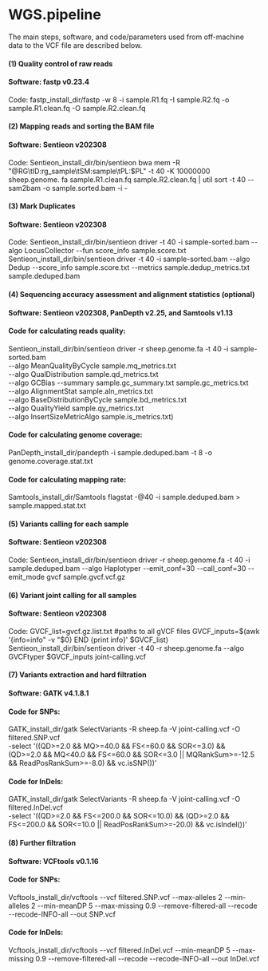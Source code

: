 # WGS.pipeline

The main steps, software, and code/parameters used from off-machine data to the VCF file are described below. 

#### (1) Quality control of raw reads
#### Software: fastp v0.23.4
Code: fastp_install_dir/fastp -w 8 -i sample.R1.fq -I sample.R2.fq -o sample.R1.clean.fq -O sample.R2.clean.fq 

#### (2) Mapping reads and sorting the BAM file
#### Software: Sentieon v202308
Code: Sentieon_install_dir/bin/sentieon bwa mem -R "@RG\tID:rg_sample\tSM:sample\tPL:$PL" -t 40 -K 10000000 sheep.genome. fa sample.R1.clean.fq sample.R2.clean.fq | util sort -t 40 --sam2bam -o sample.sorted.bam -i -

#### (3) Mark Duplicates
#### Software: Sentieon v202308
Code: Sentieon_install_dir/bin/sentieon driver -t 40 -i sample-sorted.bam --algo LocusCollector --fun score_info sample.score.txt 
Sentieon_install_dir/bin/sentieon driver -t 40 -i sample-sorted.bam --algo Dedup --score_info sample.score.txt --metrics sample.dedup_metrics.txt sample.deduped.bam 

#### (4) Sequencing accuracy assessment and alignment statistics (optional)
#### Software: Sentieon v202308, PanDepth v2.25, and Samtools v1.13
#### Code for calculating reads quality: 
Sentieon_install_dir/bin/sentieon driver -r sheep.genome.fa -t 40 -i sample-sorted.bam \
--algo MeanQualityByCycle sample.mq_metrics.txt \
--algo QualDistribution sample.qd_metrics.txt \
--algo GCBias --summary sample.gc_summary.txt sample.gc_metrics.txt \
--algo AlignmentStat sample.aln_metrics.txt \
--algo BaseDistributionByCycle sample.bd_metrics.txt \
--algo QualityYield sample.qy_metrics.txt \
--algo InsertSizeMetricAlgo sample.is_metrics.txt) 
#### Code for calculating genome coverage: 
PanDepth_install_dir/pandepth -i sample.deduped.bam -t 8 -o genome.coverage.stat.txt
#### Code for calculating mapping rate: 
Samtools_install_dir/Samtools flagstat -@40 -i sample.deduped.bam > sample.mapped.stat.txt

#### (5) Variants calling for each sample
#### Software: Sentieon v202308
Code: Sentieon_install_dir/bin/sentieon driver -r sheep.genome.fa -t 40 -i sample.deduped.bam --algo Haplotyper --emit_conf=30 --call_conf=30 --emit_mode gvcf sample.gvcf.vcf.gz 

#### (6) Variant joint calling for all samples
#### Software: Sentieon v202308
Code: GVCF_list=gvcf.gz.list.txt #paths to all gVCF files
GVCF_inputs=$(awk '{info=info" -v "$0} END {print info}' $GVCF_list) 
Sentieon_install_dir/bin/sentieon driver -t 40 -r sheep.genome.fa --algo GVCFtyper $GVCF_inputs joint-calling.vcf 

#### (7) Variants extraction and hard filtration
#### Software: GATK v4.1.8.1
#### Code for SNPs: 
GATK_install_dir/gatk SelectVariants -R sheep.fa -V joint-calling.vcf -O filtered.SNP.vcf \
-select '((QD>=2.0 && MQ>=40.0 && FS<=60.0 && SOR<=3.0) && (QD>=2.0 && MQ<40.0 && FS<=60.0 && SOR<=3.0 || MQRankSum>=-12.5 && ReadPosRankSum>=-8.0) && vc.isSNP())'
#### Code for InDels: 
GATK_install_dir/gatk SelectVariants -R sheep.fa -V joint-calling.vcf -O filtered.InDel.vcf \
-select '((QD>=2.0 && FS<=200.0 && SOR<=10.0) && (QD>=2.0 && FS<=200.0 && SOR<=10.0 || ReadPosRankSum>=-20.0) && vc.isIndel())'

#### (8) Further filtration
#### Software: VCFtools v0.1.16
#### Code for SNPs: 
Vcftools_install_dir/vcftools --vcf filtered.SNP.vcf --max-alleles 2 --min-alleles 2 --min-meanDP 5 --max-missing 0.9 --remove-filtered-all --recode --recode-INFO-all --out SNP.vcf
#### Code for InDels: 
Vcftools_install_dir/vcftools --vcf filtered.InDel.vcf --min-meanDP 5 --max-missing 0.9 --remove-filtered-all --recode --recode-INFO-all --out InDel.vcf

